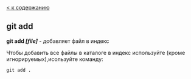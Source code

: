 [< к содержанию](./readme.md)

## git add 

**git add *[file]*** - добавляет файл в индекс

Чтобы добавить все файлы в каталоге в индекс используйте (кроме игнорируемых),исользуйте команду:

```bach-
git add .
```
